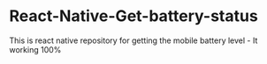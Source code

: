 # React-Native-Get-battery-status
This is react native repository for getting the mobile battery level - It working 100% 
